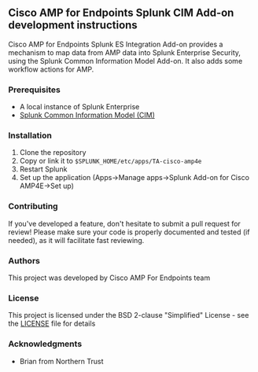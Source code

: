 ## Cisco AMP for Endpoints Splunk CIM Add-on development instructions

Cisco AMP for Endpoints Splunk ES Integration Add-on provides a mechanism to map data from AMP
data into Splunk Enterprise Security, using the Splunk Common Information Model
Add-on. It also adds some workflow actions for AMP.

### Prerequisites
* A local instance of Splunk Enterprise
* [Splunk Common Information Model (CIM)](https://splunkbase.splunk.com/app/1621/)

### Installation
1. Clone the repository
2. Copy or link it to `$SPLUNK_HOME/etc/apps/TA-cisco-amp4e`
3. Restart Splunk
4. Set up the application (Apps->Manage apps->Splunk Add-on for Cisco AMP4E->Set up)

### Contributing
If you've developed a feature, don't hesitate to submit a pull request for review!
Please make sure your code is properly documented and tested (if needed), as it will facilitate fast reviewing.  

### Authors
This project was developed by Cisco AMP For Endpoints team

### License
This project is licensed under the BSD 2-clause "Simplified" License - see the [LICENSE](LICENSE) file for details

### Acknowledgments
* Brian from Northern Trust
